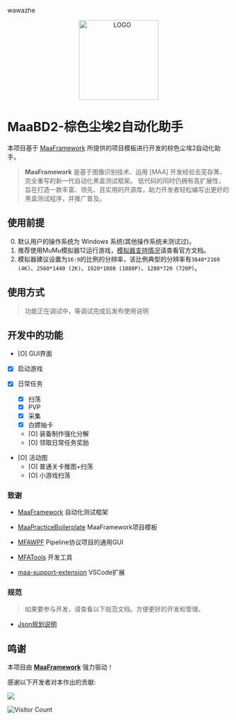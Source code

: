 wawazhe<!-- markdownlint-disable MD033 MD041 -->
<p align="center">
  <img alt="LOGO" src="https://github.com/JZPPP/MaaBD2/blob/main/logo.png" width="180" height="180" />
</p>

# MaaBD2-棕色尘埃2自动化助手

</div>

本项目基于 [MaaFramework](https://github.com/MaaXYZ/MaaFramework) 所提供的项目模板进行开发的棕色尘埃2自动化助手。

> **MaaFramework** 是基于图像识别技术、运用 [MAA] 开发经验去芜存菁、完全重写的新一代自动化黑盒测试框架。
> 低代码的同时仍拥有高扩展性，旨在打造一款丰富、领先、且实用的开源库，助力开发者轻松编写出更好的黑盒测试程序，并推广普及。


## 使用前提

0. 默认用户的操作系统为 Windows 系统(其他操作系统未测试过)。
1. 推荐使用MuMu模拟器12运行游戏，[模拟器支持情况](https://maa.plus/docs/zh-cn/manual/device/windows.html)请查看官方文档。
2. 模拟器建议设置为`16:9`的比例的分辨率，该比例典型的分辨率有`3840*2160 (4K)`、`2560*1440 (2K)`、`1920*1080 (1080P)`、`1280*720 (720P)`。

## 使用方式

 
 > 功能正在调试中，等调试完成后发布使用说明

 

## 开发中的功能

* [O] GUI界面

* [X] 启动游戏

* [X] 日常任务
  * [X] 扫荡
  * [X] PVP
  * [X] 采集
  * [X] 白嫖抽卡
  * [O] 装备制作强化分解
  * [O] 领取日常任务奖励

* [O] 活动图
  * [O] 普通关卡推图+扫荡
  * [O] 小游戏扫荡

### 致谢

- [MaaFramework](https://github.com/MaaXYZ/MaaFramework) 自动化测试框架

- [MaaPracticeBoilerplate](https://github.com/MaaXYZ/MaaPracticeBoilerplate) MaaFramework项目模板

- [MFAWPF](https://github.com/SweetSmellFox/MFAWPF) Pipeline协议项目的通用GUI
- [MFATools](https://github.com/SweetSmellFox/MFATools) 开发工具
- [maa-support-extension](https://github.com/neko-para/maa-support-extension) VSCode扩展
### 规范
> 如果要参与开发，请查看以下规范文档。方便更好的开发和管理。

- [Json规划说明](/docs/Json文件说明.md)


## 鸣谢

本项目由 **[MaaFramework](https://github.com/MaaXYZ/MaaFramework)** 强力驱动！

感谢以下开发者对本作出的贡献:

<a href="https://github.com/JZPPP/MaaBD2/graphs/contributors">
  <img src="https://contrib.rocks/image?repo=/JZPPP/MaaBD2&max=100" />
</a>

![Visitor Count](https://profile-counter.glitch.me/JZPPP/count.svg)
